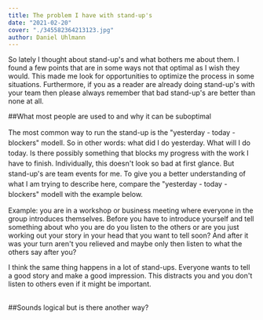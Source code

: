 ```yaml
---
title: The problem I have with stand-up's
date: "2021-02-20"
cover: "./345582364213123.jpg"
author: Daniel Uhlmann
---
```


So lately I thought about stand-up's and what bothers me about them. I found a few points that are in some ways not that optimal as I wish they would. This made me look for opportunities to optimize the process in some situations. Furthermore, if you as a reader are already doing stand-up's with your team then please always remember that bad stand-up's are better than none at all.

##What most people are used to and why it can be suboptimal

<p style = "line-height: 1.5;">
The most common way to run the stand-up is the "yesterday - today - blockers" modell. So in other words: what did I do yesterday. What will I do today. Is there possibly something that blocks my progress with the work I have to finish. Individually, this doesn't look so bad at first glance. But stand-up's are team events for me. To give you a better understanding of what I am trying to describe here, compare the "yesterday - today - blockers" modell with the example below.

Example: you are in a workshop or business meeting where everyone in the group introduces themselves. Before you have to introduce yourself and tell something about who you are do you listen to the others or are you just working out your story in your head that you want to tell soon? And after it was your turn aren't you relieved and maybe only then listen to what the others say after you?

I think the same thing happens in a lot of stand-ups. Everyone wants to tell a good story and make a good impression. This distracts you and you don't listen to others even if it might be important.
<br></br></p>

##Sounds logical but is there another way?
<p style = "line-height: 1.5;">

<br></br></p>


<p style = "line-height: 1.5;">
<br></br></p>

<p style = "line-height: 1.5;">


<br></br></p>


<p style = "line-height: 1.5;">
<br></br></p>
